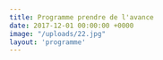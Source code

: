 ```yaml
---
title: Programme prendre de l'avance
date: 2017-12-01 00:00:00 +0000
image: "/uploads/22.jpg"
layout: 'programme'
---
```

